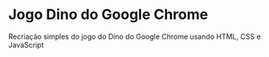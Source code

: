 # Jogo Dino do Google Chrome
Recriação simples do jogo do Dino do Google Chrome usando HTML, CSS e JavaScript
